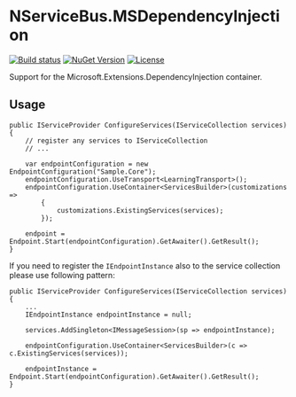 # NServiceBus.MSDependencyInjection

[![Build status](https://ci.appveyor.com/api/projects/status/p1cfl6vw040xyw3c?svg=true)](https://ci.appveyor.com/project/twenzel/cake-markdowntopdf) [![NuGet Version](http://img.shields.io/nuget/v/NServiceBus.ObjectBuilder.MSDependencyInjection.svg?style=flat)](https://www.nuget.org/packages/NServiceBus.ObjectBuilder.MSDependencyInjection/) [![License](https://img.shields.io/badge/license-MIT-blue.svg)](LICENSE)

Support for the Microsoft.Extensions.DependencyInjection container.

## Usage

```CSharp
public IServiceProvider ConfigureServices(IServiceCollection services)
{
    // register any services to IServiceCollection
    // ...

    var endpointConfiguration = new EndpointConfiguration("Sample.Core");
    endpointConfiguration.UseTransport<LearningTransport>();
    endpointConfiguration.UseContainer<ServicesBuilder>(customizations =>
        {
            customizations.ExistingServices(services);
        });

    endpoint = Endpoint.Start(endpointConfiguration).GetAwaiter().GetResult();
}
```

If you need to register the `IEndpointInstance` also to the service collection please use following pattern:

```CSharp
public IServiceProvider ConfigureServices(IServiceCollection services)
{
    ...
    IEndpointInstance endpointInstance = null;

    services.AddSingleton<IMessageSession>(sp => endpointInstance);

    endpointConfiguration.UseContainer<ServicesBuilder>(c => c.ExistingServices(services));

    endpointInstance = Endpoint.Start(endpointConfiguration).GetAwaiter().GetResult();
}
```